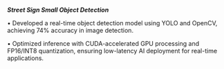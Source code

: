 ***Street Sign Small Object Detection***

•	Developed a real-time object detection model using YOLO and OpenCV, achieving 74% accuracy in image detection.

•	Optimized inference with CUDA-accelerated GPU processing and FP16/INT8 quantization, ensuring low-latency AI deployment for real-time applications.
